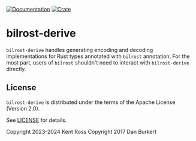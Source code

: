 [![Documentation](https://docs.rs/bilrost-derive/badge.svg)](https://docs.rs/bilrost-derive/)
[![Crate](https://img.shields.io/crates/v/bilrost-derive.svg)](https://crates.io/crates/bilrost-derive)

# bilrost-derive

`bilrost-derive` handles generating encoding and decoding implementations for
Rust types annotated with `bilrost` annotation. For the most part, users of
`bilrost` shouldn't need to interact with `bilrost-derive` directly.

## License

`bilrost-derive` is distributed under the terms of the Apache License (Version
2.0).

See [LICENSE](../LICENSE) for details.

Copyright 2023-2024 Kent Ross
Copyright 2017 Dan Burkert
